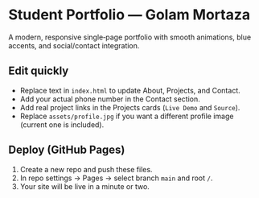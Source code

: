 # Student Portfolio — Golam Mortaza

A modern, responsive single‑page portfolio with smooth animations, blue accents, and social/contact integration.

## Edit quickly
- Replace text in `index.html` to update About, Projects, and Contact.
- Add your actual phone number in the Contact section.
- Add real project links in the Projects cards (`Live Demo` and `Source`).
- Replace `assets/profile.jpg` if you want a different profile image (current one is included).

## Deploy (GitHub Pages)
1. Create a new repo and push these files.
2. In repo settings → Pages → select branch `main` and root `/`.
3. Your site will be live in a minute or two.
